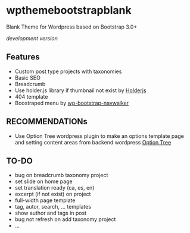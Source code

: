 # wpthemebootstrapblank
Blank Theme for Wordpress based on Bootstrap 3.0+

*development version*

## Features
- Custom post type projects with taxonomies
- Basic SEO
- Breadcrumb
- Use holder.js library if thumbnail not exist by [Holderjs](https://github.com/imsky/holder)
- 404 template
- Boostraped menu by [wp-bootstrap-navwalker](https://github.com/twittem/wp-bootstrap-navwalker)

## RECOMMENDATIONs
- Use Option Tree wordpress plugin to make an options template page and setting content areas from backend wordpress [Option Tree](https://wordpress.org/plugins/option-tree/)

## TO-DO
- bug on breadcrumb taxonomy project
- set slide on home page
- set translation ready (ca, es, en)
- excerpt (if not exist) on project
- full-width page template
- tag, autor, search, ... templates
- show author and tags in post
- bug not refresh on add taxonomy project
- ...
